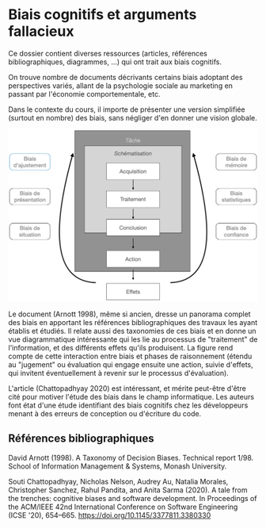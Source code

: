 # Biais cognitifs et arguments fallacieux

Ce dossier contient diverses ressources (articles, références bibliographiques, diagrammes, ...) qui ont trait aux biais cognitifs.

On trouve nombre de documents décrivants certains biais adoptant des perspectives variés, allant de la psychologie sociale au marketing en passant par l'économie comportementale, etc.

Dans le contexte du cours, il importe de présenter une version simplifiée (surtout en nombre) des biais, sans négliger d'en donner une vision globale.

![Modèle étendu du processus](.attachments.3727861/image.png)

Le document (Arnott 1998), même si ancien, dresse un panorama complet des biais en apportant les références bibliographiques des travaux les ayant établis et étudiés. Il relate aussi des taxonomies de ces biais et en donne un vue diagrammatique intéressante qui les lie au processus de "traitement" de l'information, et des différents effets qu'ils produisent. La figure rend compte de cette interaction entre biais et phases de raisonnement (étendu au "jugement" ou évaluation qui engage ensuite une action, suivie d'effets, qui invitent éventuellement à revenir sur le processus d'évaluation).

L'article (Chattopadhyay 2020) est intéressant, et mérite peut-être d'être cité pour motiver l'étude des biais dans le champ informatique. Les auteurs font état d'une étude identifiant des biais cognitifs chez les développeurs menant à des erreurs de conception ou d'écriture du code.

## Références bibliographiques

David Arnott (1998). A Taxonomy of Decision Biases. Technical report 1/98. School of Information Management & Systems, Monash University.

Souti Chattopadhyay, Nicholas Nelson, Audrey Au, Natalia Morales, Christopher Sanchez, Rahul Pandita, and Anita Sarma (2020). A tale from the trenches: cognitive biases and software development. In Proceedings of the ACM/IEEE 42nd International Conference on Software Engineering (ICSE '20), 654–665. <https://doi.org/10.1145/3377811.3380330>